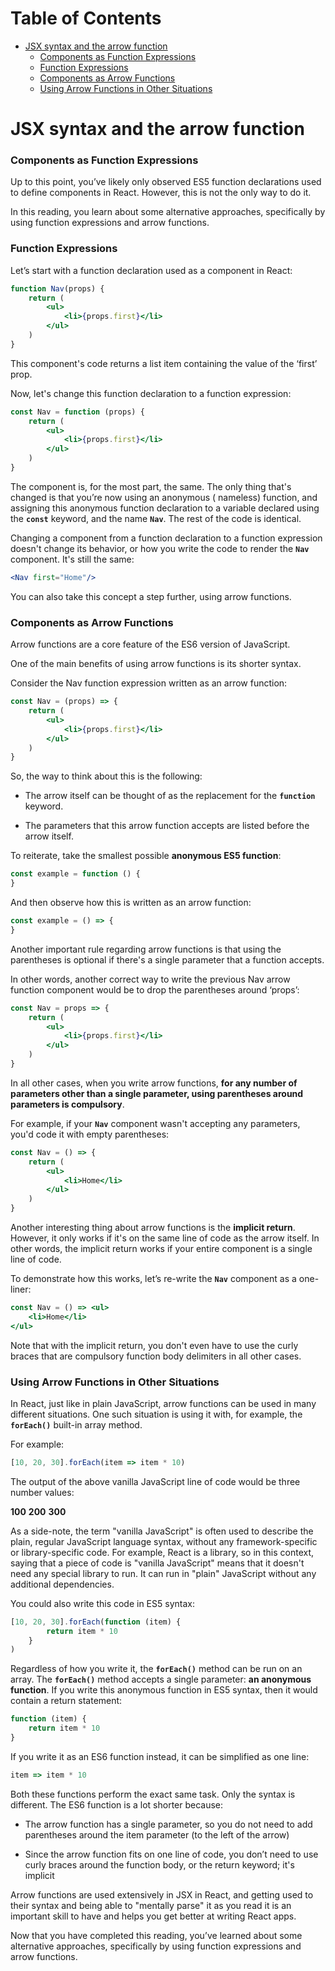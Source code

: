 # Table of Contents
- [JSX syntax and the arrow function](#jsx-syntax-and-the-arrow-function)
    + [Components as Function Expressions](#components-as-function-expressions)
    + [Function Expressions](#function-expressions)
    + [Components as Arrow Functions](#components-as-arrow-functions)
    + [Using Arrow Functions in Other Situations](#using-arrow-functions-in-other-situations)

# JSX syntax and the arrow function

### Components as Function Expressions

Up to this point, you’ve likely only observed ES5 function declarations used to define components in React. However,
this is not the only way to do it.

In this reading, you learn about some alternative approaches, specifically by using function expressions and arrow
functions.

### Function Expressions

Let’s start with a function declaration used as a component in React:

```jsx
function Nav(props) {
    return (
        <ul>
            <li>{props.first}</li>
        </ul>
    )
}
```

This component's code returns a list item containing the value of the ‘first’ prop.

Now, let's change this function declaration to a function expression:

```jsx
const Nav = function (props) {
    return (
        <ul>
            <li>{props.first}</li>
        </ul>
    )
}
```

The component is, for the most part, the same. The only thing that's changed is that you’re now using an anonymous (
nameless) function, and assigning this anonymous function declaration to a variable declared using the **`const`**
keyword, and the name **`Nav`**. The rest of the code is identical.

Changing a component from a function declaration to a function expression doesn't change its behavior, or how you write
the code to render the **`Nav`** component. It's still the same:

```jsx
<Nav first="Home"/>
```

You can also take this concept a step further, using arrow functions.

### Components as Arrow Functions

Arrow functions are a core feature of the ES6 version of JavaScript.

One of the main benefits of using arrow functions is its shorter syntax.

Consider the Nav function expression written as an arrow function:

```jsx
const Nav = (props) => {
    return (
        <ul>
            <li>{props.first}</li>
        </ul>
    )
}
```

So, the way to think about this is the following:

* The arrow itself can be thought of as the replacement for the **`function`** keyword.

* The parameters that this arrow function accepts are listed before the arrow itself.

To reiterate, take the smallest possible **anonymous ES5 function**:

```jsx
const example = function () {
}
```

And then observe how this is written as an arrow function:

```jsx
const example = () => {
}
```

Another important rule regarding arrow functions is that using the parentheses is optional if there's a single parameter
that a function accepts.

In other words, another correct way to write the previous Nav arrow function component would be to drop the parentheses
around ‘props’:

```jsx
const Nav = props => {
    return (
        <ul>
            <li>{props.first}</li>
        </ul>
    )
}
```

In all other cases, when you write arrow functions, **for any number of parameters other than a single parameter, using
parentheses around parameters is compulsory**.

For example, if your **`Nav`** component wasn't accepting any parameters, you'd code it with empty parentheses:

```jsx
const Nav = () => {
    return (
        <ul>
            <li>Home</li>
        </ul>
    )
}
```

Another interesting thing about arrow functions is the **implicit return**. However, it only works if it's on the same
line of code as the arrow itself. In other words, the implicit return works if your entire component is a single line of
code.

To demonstrate how this works, let’s re-write the **`Nav`** component as a one-liner:

```jsx
const Nav = () => <ul>
    <li>Home</li>
</ul>
```

Note that with the implicit return, you don't even have to use the curly braces that are compulsory function body
delimiters in all other cases.

### Using Arrow Functions in Other Situations

In React, just like in plain JavaScript, arrow functions can be used in many different situations. One such situation is
using it with, for example, the **`forEach()`** built-in array method.

For example:

```javascript
[10, 20, 30].forEach(item => item * 10)
```

The output of the above vanilla JavaScript line of code would be three number values:

**100**
**200**
**300**

As a side-note, the term "vanilla JavaScript" is often used to describe the plain, regular JavaScript language syntax,
without any framework-specific or library-specific code. For example, React is a library, so in this context, saying
that a piece of code is "vanilla JavaScript" means that it doesn't need any special library to run. It can run in 
"plain" JavaScript without any additional dependencies.

You could also write this code in ES5 syntax:

```javascript
[10, 20, 30].forEach(function (item) {
        return item * 10
    }
)
```

Regardless of how you write it, the **`forEach()`** method can be run on an array. The **`forEach()`** method accepts a
single parameter: **an anonymous function**. If you write this anonymous function in ES5 syntax, then it would contain a
return statement:

```javascript
function (item) {
    return item * 10
}
```

If you write it as an ES6 function instead, it can be simplified as one line:

```javascript
item => item * 10
```

Both these functions perform the exact same task. Only the syntax is different. The ES6 function is a lot shorter
because:

* The arrow function has a single parameter, so you do not need to add parentheses around the item parameter (to the
  left of the arrow)

* Since the arrow function fits on one line of code, you don’t need to use curly braces around the function body, or the
  return keyword; it's implicit

Arrow functions are used extensively in JSX in React, and getting used to their syntax and being able to "mentally
parse" it as you read it is an important skill to have and helps you get better at writing React apps.

Now that you have completed this reading, you’ve learned about some alternative approaches, specifically by using
function expressions and arrow functions.
